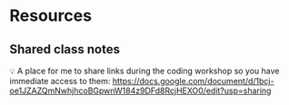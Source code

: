 # Resources

## Shared class notes
💡 A place for me to share links during the coding workshop so you have immediate access to them:
https://docs.google.com/document/d/1bcj-oe1JZAZQmNwhjhcoBGpwnW184z9DFd8RcjHEXO0/edit?usp=sharing
